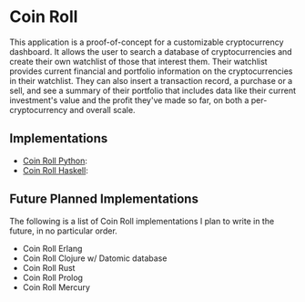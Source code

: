# Coin Roll

This application is a proof-of-concept for a customizable cryptocurrency dashboard. It allows the user to search a database of cryptocurrencies and create their own watchlist of those that interest them. Their watchlist provides current financial and portfolio information on the cryptocurrencies in their watchlist. They can also insert a transaction record, a purchase or a sell, and see a summary of their portfolio that includes data like their current investment's value and the profit they've made so far, on both a per-cryptocurrency and overall scale.

## Implementations

* [Coin Roll Python](coinroll-python): 
* [Coin Roll Haskell](coinroll-haskell): 

## Future Planned Implementations

The following is a list of Coin Roll implementations I plan to write in the future, in no particular order.

* Coin Roll Erlang
* Coin Roll Clojure w/ Datomic database
* Coin Roll Rust
* Coin Roll Prolog
* Coin Roll Mercury
